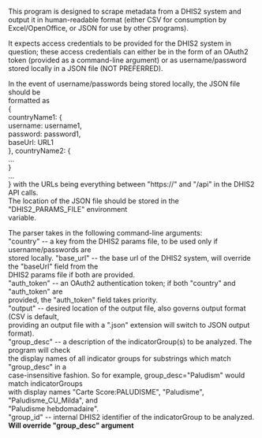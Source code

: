 This program is designed to scrape metadata from a DHIS2 system and output it
in human-readable format (either CSV for consumption by Excel/OpenOffice, or
JSON for use by other programs).

It expects access credentials to be provided for the DHIS2 system in question;
these access credentials can either be in the form of an OAuth2 token (provided
as a command-line argument) or as username/password stored locally in a JSON file
(NOT PREFERRED).

In the event of username/passwords being stored locally, the JSON file should be  
formatted as  
{  
  countryName1: {  
    username: username1,  
    password: password1,  
    baseUrl: URL1  
  },
  countryName2: {  
    ...  
  }  
  ...  
}
with the URLs being everything between "https://" and "/api" in the DHIS2 API calls.  
The location of the JSON file should be stored in the "DHIS2_PARAMS_FILE" environment  
variable.  

The parser takes in the following command-line arguments:  
"country" -- a key from the DHIS2 params file, to be used only if username/passwords are  
  stored locally.
"base_url" -- the base url of the DHIS2 system, will override the "baseUrl" field from the  
  DHIS2 params file if both are provided.  
"auth_token" -- an OAuth2 authentication token; if both "country" and "auth_token" are  
  provided, the "auth_token" field takes priority.  
"output" -- desired location of the output file, also governs output format (CSV is default,  
  providing an output file with a ".json" extension will switch to JSON output format).  
"group_desc" -- a description of the indicatorGroup(s) to be analyzed. The program will check  
  the display names of all indicator groups for substrings which match "group_desc" in a  
  case-insensitive fashion. So for example, group_desc="Paludism" would match indicatorGroups  
  with display names "Carte Score:PALUDISME", "Paludisme", "Paludisme_CU_Milda", and  
  "Paludisme hebdomadaire".  
"group_id" -- internal DHIS2 identifier of the indicatorGroup to be analyzed.  
  **Will override "group_desc" argument**  
